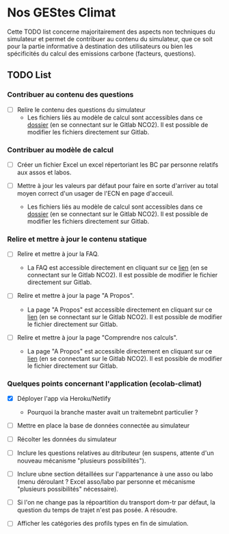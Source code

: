 # Nos GEStes Climat

Cette TODO list concerne majoritairement des aspects non techniques du simulateur et permet de contribuer au contenu du simulateur, que ce soit pour la partie informative à destination des utilisateurs ou bien les spécificités du calcul des emissions carbone (facteurs, questions).

## TODO List

### Contribuer au contenu des questions

- [ ] Relire le contenu des questions du simulateur
  - Les fichiers liés au modèle de calcul sont accessibles dans ce [dossier](https://git.gem.ec-nantes.fr/opcarbone/ecolab-data/data) (en se connectant sur le Gitlab NCO2). Il est possible de modifier les fichiers directement sur Gitlab.

### Contribuer au modèle de calcul

- [ ] Créer un fichier Excel un excel répertoriant les BC par personne relatifs aux assos et labos.

- [ ] Mettre à jour les valeurs par défaut pour faire en sorte d'arriver au total moyen correct d'un usager de l'ECN en page d'acceuil.
  - Les fichiers liés au modèle de calcul sont accessibles dans ce [dossier](https://git.gem.ec-nantes.fr/opcarbone/ecolab-data/data) (en se connectant sur le Gitlab NCO2). Il est possible de modifier les fichiers directement sur Gitlab.

### Relire et mettre à jour le contenu statique

- [ ] Relire et mettre à jour la FAQ.
  - La FAQ est accessible directement en cliquant sur ce [lien](https://git.gem.ec-nantes.fr/opcarbone/ecolab-climat/blob/master/source/sites/publicodes/FAQ.md) (en se connectant sur le Gitlab NCO2). Il est possible de modifier le fichier directement sur Gitlab.

- [ ] Relire et mettre à jour la page "A Propos".
  - La page "A Propos" est accessible directement en cliquant sur ce [lien](https://git.gem.ec-nantes.fr/opcarbone/ecolab-climat/blob/master/source/sites/publicodes/about.md) (en se connectant sur le Gitlab NCO2). Il est possible de modifier le fichier directement sur Gitlab.

- [ ] Relire et mettre à jour la page "Comprendre nos calculs".
  - La page "A Propos" est accessible directement en cliquant sur ce [lien](https://git.gem.ec-nantes.fr/opcarbone/ecolab-climat/blob/master/source/sites/mon-entreprise.fr/pages/Documentation/RulesList.tsx) (en se connectant sur le Gitlab NCO2). Il est possible de modifier le fichier directement sur Gitlab.
  

### Quelques points concernant l'application (ecolab-climat)

- [x] Déployer l'app via Heroku/Netlify
  - Pourquoi la branche master avait un traitemebnt particulier ?

- [ ] Mettre en place la base de données connectée au simulateur

- [ ] Récolter les données du simulateur

- [ ] Inclure les questions relatives au ditributeur (en suspens, attente d'un nouveau mécanisme "plusieurs possibilités").

- [ ] Inclure ubne section détaillées sur l'appartenance à une asso ou labo (menu déroulant ? Excel asso/labo par personne et mécanisme "plusieurs possibilités" nécessaire).

- [ ] Si l'on ne change pas la répoartition du transport dom-tr par défaut, la question du temps de trajet n'est pas posée. A résoudre.

- [ ] Afficher les catégories des profils types en fin de simulation.


